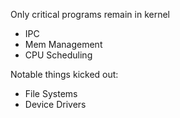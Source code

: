 
Only critical programs remain in kernel
- IPC
- Mem Management
- CPU Scheduling

Notable things kicked out:
- File Systems
- Device Drivers